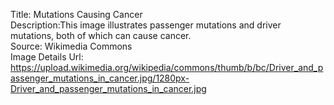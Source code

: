 Title: Mutations Causing Cancer\
Description:This image illustrates passenger mutations and driver mutations, both of which can cause cancer.\
Source: Wikimedia Commons\
Image Details Url: https://upload.wikimedia.org/wikipedia/commons/thumb/b/bc/Driver_and_passenger_mutations_in_cancer.jpg/1280px-Driver_and_passenger_mutations_in_cancer.jpg